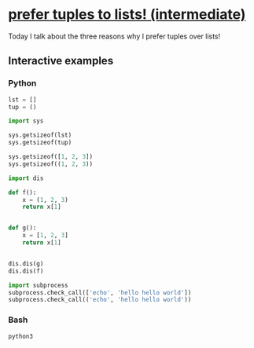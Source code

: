 # [prefer tuples to lists! (intermediate)](https://youtu.be/8nvfOjvOF5w)

Today I talk about the three reasons why I prefer tuples over lists!

## Interactive examples

### Python

```python
lst = []
tup = ()

import sys

sys.getsizeof(lst)
sys.getsizeof(tup)

sys.getsizeof([1, 2, 3])
sys.getsizeof((1, 2, 3))

import dis

def f():
    x = (1, 2, 3)
    return x[1]


def g():
    x = [1, 2, 3]
    return x[1]


dis.dis(g)
dis.dis(f)

import subprocess
subprocess.check_call(['echo', 'hello hello world'])
subprocess.check_call(('echo', 'hello hello world'))
```

### Bash

```bash
python3
```
